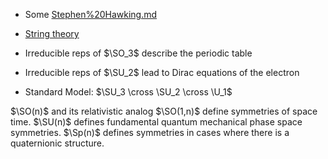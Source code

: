 - Some [Stephen%20Hawking.md](Stephen%20Hawking.md)
- [String theory](String%20theory)


- Irreducible reps of $\SO_3$ describe the periodic table
- Irreducible reps of $\SU_2$ lead to Dirac equations of the electron
- Standard Model: $\SU_3 \cross \SU_2 \cross \U_1$

$\SO(n)$ and its relativistic analog $\SO(1,n)$ define symmetries of space time. $\SU(n)$ defines fundamental quantum mechanical phase space symmetries. $\Sp(n)$ defines symmetries in cases where there is a quaternionic structure.
